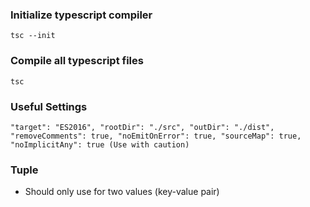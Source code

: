 ### Initialize typescript compiler

`tsc --init`

### Compile all typescript files

`tsc`

### Useful Settings

`
"target": "ES2016",
"rootDir": "./src",
"outDir": "./dist",
"removeComments": true,
"noEmitOnError": true,
"sourceMap": true,
"noImplicitAny": true (Use with caution)
`

### Tuple
- Should only use for two values (key-value pair)
